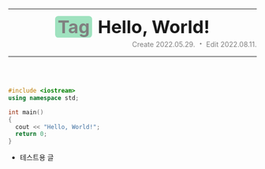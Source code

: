 <hr> <!-- Header -->
<div align="center" style="font-weight: bold; font-size: 36px;">
    <span class="Etc" style="color: gray; border-radius: 0.4rem; margin-right: 0.2rem; background-color: rgb(159, 226, 191);"><span style="margin: 0.3rem;">Tag</span></span>
    <span>Hello, World!</span>
</div>
<div align="right" style="color: gray;">
    <span>Create </span><span>2022.05.29.</span>
    <span style="margin: 4px; font-weight: bold; font-size: 20px;">·</span>
    <span>Edit </span><span>2022.08.11.</span>
</div>
<hr>
<br>
<br>

```cpp
#include <iostream>
using namespace std;

int main()
{
  cout << "Hello, World!";
  return 0;
}
```
* 테스트용 글
